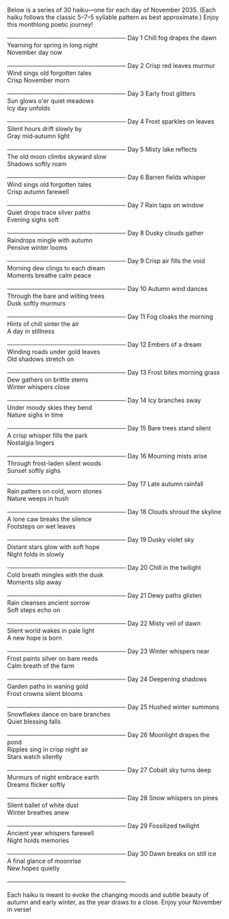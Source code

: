 Below is a series of 30 haiku—one for each day of November 2035. (Each haiku follows the classic 5–7–5 syllable pattern as best approximate.) Enjoy this monthlong poetic journey!

────────────────────────────
Day 1
Chill fog drapes the dawn  
Yearning for spring in long night  
November day now

────────────────────────────
Day 2
Crisp red leaves murmur  
Wind sings old forgotten tales  
Crisp November morn

────────────────────────────
Day 3
Early frost glitters  
Sun glows o'er quiet meadows  
Icy day unfolds

────────────────────────────
Day 4
Frost sparkles on leaves  
Silent hours drift slowly by  
Gray mid‐autumn light

────────────────────────────
Day 5
Misty lake reflects  
The old moon climbs skyward slow  
Shadows softly roam

────────────────────────────
Day 6
Barren fields whisper  
Wind sings old forgotten tales  
Crisp autumn farewell

────────────────────────────
Day 7
Rain taps on window  
Quiet drops trace silver paths  
Evening sighs soft

────────────────────────────
Day 8
Dusky clouds gather  
Raindrops mingle with autumn  
Pensive winter looms

────────────────────────────
Day 9
Crisp air fills the void  
Morning dew clings to each dream  
Moments breathe calm peace

────────────────────────────
Day 10
Autumn wind dances  
Through the bare and wilting trees  
Dusk softly murmurs

────────────────────────────
Day 11
Fog cloaks the morning  
Hints of chill sinter the air  
A day in stillness

────────────────────────────
Day 12
Embers of a dream  
Winding roads under gold leaves  
Old shadows stretch on

────────────────────────────
Day 13
Frost bites morning grass  
Dew gathers on brittle stems  
Winter whispers close

────────────────────────────
Day 14
Icy branches sway  
Under moody skies they bend  
Nature sighs in time

────────────────────────────
Day 15
Bare trees stand silent  
A crisp whisper fills the park  
Nostalgia lingers

────────────────────────────
Day 16
Mourning mists arise  
Through frost-laden silent woods  
Sunset softly sighs

────────────────────────────
Day 17
Late autumn rainfall  
Rain patters on cold, worn stones  
Nature weeps in hush

────────────────────────────
Day 18
Clouds shroud the skyline  
A lone caw breaks the silence  
Footsteps on wet leaves

────────────────────────────
Day 19
Dusky violet sky  
Distant stars glow with soft hope  
Night folds in slowly

────────────────────────────
Day 20
Chill in the twilight  
Cold breath mingles with the dusk  
Moments slip away

────────────────────────────
Day 21
Dewy paths glisten  
Rain cleanses ancient sorrow  
Soft steps echo on

────────────────────────────
Day 22
Misty veil of dawn  
Silent world wakes in pale light  
A new hope is born

────────────────────────────
Day 23
Winter whispers near  
Frost paints silver on bare reeds  
Calm breath of the farm

────────────────────────────
Day 24
Deepening shadows  
Garden paths in waning gold  
Frost crowns silent blooms

────────────────────────────
Day 25
Hushed winter summons  
Snowflakes dance on bare branches  
Quiet blessing falls

────────────────────────────
Day 26
Moonlight drapes the pond  
Ripples sing in crisp night air  
Stars watch silently

────────────────────────────
Day 27
Cobalt sky turns deep  
Murmurs of night embrace earth  
Dreams flicker softly

────────────────────────────
Day 28
Snow whispers on pines  
Silent ballet of white dust  
Winter breathes anew

────────────────────────────
Day 29
Fossilized twilight  
Ancient year whispers farewell  
Night holds memories

────────────────────────────
Day 30
Dawn breaks on still ice  
A final glance of moonrise  
New hopes quietly

────────────────────────────

Each haiku is meant to evoke the changing moods and subtle beauty of autumn and early winter, as the year draws to a close. Enjoy your November in verse!
